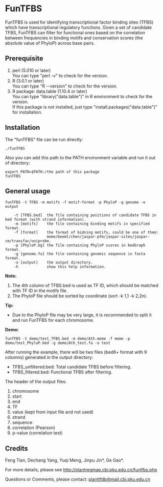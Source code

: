 # FunTFBS
FunTFBS is used for identifying transcriptional factor binding sites (TFBS) which have transcriptional regulatory functions. Given a set of candidate TFBS, FunTFBS can filter for functional ones based on the correlation between frequencies in binding motifs and conservation scores (the absolute value of PhyloP) across base pairs.

## Prerequisite
1. perl (5.010 or later)  
   You can type "perl -v" to check for the version.
2. R (3.0.1 or later)  
   You can type "R --version" to check for the version.
3. R package: data.table (1.10.4 or later)  
   You can type "library("data.table")" in R environment to check for the version.  
   If this package is not installed, just type "install.packages("data.table")" for installation.

## Installation
The "funTFBS" file can be run directly:

`./funTFBS`

Also you can add this path to the PATH environment variable and run it out of directory:

```
export PATH=$PATH:/the path of this package
funTFBS
```

## General usage
```
funTFBS -t TFBS -m motifs -f motif-format -p PhyloP -g genome -o output

	-t [TFBS.bed]  the file containing positions of candidate TFBS in bed format (with strand information).
	-m [motifs]    the file containing binding motifs in specified format.
	-f [format]    the format of bidning motifs, could be one of them:
	               meme/beeml/chen/jaspar-pfm/jaspar-sites/jaspar-cm/transfac/uniprobe.
	-p [PhyloP.bg] the file containing PhyloP scores in bedGraph format.
	-g [genome.fa] the file containing genomic sequence in fasta format.
	-o [output]    the output directory.
	-h             show this help information.
```
**Note:**
1) The 4th column of TFBS.bed is used as TF ID, which should be matched with TF ID in the motifs file.
2) The PhyloP file should be sorted by coordinate (sort -k 1,1 -k 2,2n).

**Tip:**
- Due to the PhyloP file may be very large, it is recommended to split it and run FunTFBS for each chromosome.

**Demo:**
```
funTFBS -t demo/test_TFBS.bed -m demo/Ath.meme -f meme -p demo/test_PhyloP.bed -g demo/Ath_test.fa -o test
```
After running the example, there will be two files (bed6+ format with 9 columns) generated in the output directory:

- TFBS_unfiltered.bed: Total candidate TFBS before filtering.  
- TFBS_filtered.bed: Functional TFBS after filtering.

The header of the output files:

1. chromosome
2. start
3. end
4. TF
5. value (kept from input file and not used)
6. strand
7. sequence
8. correlation (Pearson)
9. p-value (correlation test)

## Credits
Feng Tian, Dechang Yang, Yuqi Meng, Jinpu Jin\*, Ge Gao\*.

For more details, please see http://plantregmap.cbi.pku.edu.cn/funtfbs.php

Questions or Comments, please contact: planttfdb@mail.cbi.pku.edu.cn

